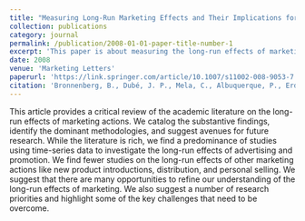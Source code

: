 ```yaml
---
title: "Measuring Long-Run Marketing Effects and Their Implications for Long-Run Marketing Decisions"
collection: publications
category: journal
permalink: /publication/2008-01-01-paper-title-number-1
excerpt: 'This paper is about measuring the long-run effects of marketing actions and their strategic implications.'
date: 2008
venue: 'Marketing Letters'
paperurl: 'https://link.springer.com/article/10.1007/s11002-008-9053-7'
citation: 'Bronnenberg, B., Dubé, J. P., Mela, C., Albuquerque, P., Erdem, T., Gordon, B. R., Hanssens, D., Hitsch, G., Hong, H., & Sun, B. (2008). &quot;Measuring Long-Run Marketing Effects and Their Implications for Long-Run Marketing Decisions.&quot; <i>Marketing Letters</i>. 19, 367-382.'
---
```

This article provides a critical review of the academic literature on the long-run effects of marketing actions. We catalog the substantive findings, identify the dominant methodologies, and suggest avenues for future research. While the literature is rich, we find a predominance of studies using time-series data to investigate the long-run effects of advertising and promotion. We find fewer studies on the long-run effects of other marketing actions like new product introductions, distribution, and personal selling. We suggest that there are many opportunities to refine our understanding of the long-run effects of marketing. We also suggest a number of research priorities and highlight some of the key challenges that need to be overcome.
